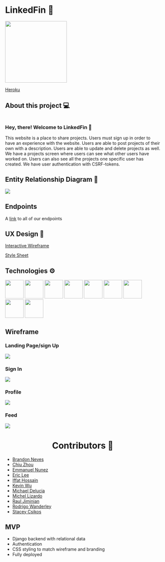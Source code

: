 
# LinkedFin 🐬

<a href="https://62703a71d6af6f0e6059ee6f--linkedfin.netlify.app/">
    <img width="200px" src="./images/Logo.png">
  </a>

[Heroku](https://git.heroku.com/linkyfin.git)

## About this project 💻<h1>
### Hey, there! Welcome to LinkedFin 👋</h3>
This website is a place to share projects. Users must sign up in order to have an experience with the website. Users are able to post projects of their own with a description. Users are able to update and delete projects as well. We have a projects screen where users can see what other users have worked on. Users can also see all the projects one specific user has created. We have user authentication with CSRF-tokens.



## Entity Relationship Diagram 📁
  <img src="./images/erdlinkfin.jpeg">



## Endpoints
A [link](https://github.com/Cosmic-Binturongs/linkedfin/wiki/API-Endpoints) to all of our endpoints
## UX Design 📃
[Interactive Wireframe](https://www.figma.com/file/g2vILOWXtLA8LL4xpOnG7x/Linkedfin?node-id=0%3A1)

[Style Sheet](https://www.figma.com/file/Yl85Rf3zgYZ704P0kpAFFo/Linkedfin-stylesheet?node-id=0%3A1)
    
 ## Technologies ⚙️
  <img src="https://raw.githubusercontent.com/devicons/devicon/1119b9f84c0290e0f0b38982099a2bd027a48bf1/icons/python/python-plain.svg" width="60" height="60">
   <img src="https://raw.githubusercontent.com/devicons/devicon/1119b9f84c0290e0f0b38982099a2bd027a48bf1/icons/javascript/javascript-original.svg" width="60" height="60">
   <img src="https://raw.githubusercontent.com/devicons/devicon/1119b9f84c0290e0f0b38982099a2bd027a48bf1/icons/react/react-original-wordmark.svg" width="60" height="60">
   <img src="https://raw.githubusercontent.com/devicons/devicon/1119b9f84c0290e0f0b38982099a2bd027a48bf1/icons/html5/html5-plain-wordmark.svg" width="60" height="60">
   <img src="https://raw.githubusercontent.com/devicons/devicon/1119b9f84c0290e0f0b38982099a2bd027a48bf1/icons/css3/css3-plain-wordmark.svg" width="60" height="60">
   <img src="https://raw.githubusercontent.com/devicons/devicon/1119b9f84c0290e0f0b38982099a2bd027a48bf1/icons/nodejs/nodejs-plain-wordmark.svg" width="60" height="60">
   <img src="https://raw.githubusercontent.com/devicons/devicon/1119b9f84c0290e0f0b38982099a2bd027a48bf1/icons/django/django-plain-wordmark.svg" width="60" height="60">
   <img src="https://raw.githubusercontent.com/devicons/devicon/1119b9f84c0290e0f0b38982099a2bd027a48bf1/icons/figma/figma-original.svg" width="60" height="60">
   <img src="https://raw.githubusercontent.com/devicons/devicon/1119b9f84c0290e0f0b38982099a2bd027a48bf1/icons/postgresql/postgresql-plain-wordmark.svg" width="60" height="60">

## Wireframe

  <h3>Landing Page/sign Up</h3>
  <img src="./wireframe/Sign-up-landing-page.png">
  <h3>Sign In</h3>
  <img src="./wireframe/sign-in.png">
  <h3>Profile</h3>
  <img src="./wireframe/profile-page.png">
  <h3>Feed</h3>
  <img src="./wireframe/feed.png">

<div id="contributors" align="center">
  <h1>Contributors 🤝</h1>
  <ul align="left">
    <a href="https://github.com/sevennq86"><li>Brandon Neves</li></a>
    <a href="https://github.com/chiumz9"><li>Chiu Zhou</li></a>
    <a href="https://github.com/MannyNR"><li>Emmanuel Nunez</li></a>
    <a href="https://github.com/ehlee95"><li>Eric Lee</li></a>
    <a href="https://github.com/Iffat77"><li>Iffat Hossain</li></a>
    <a href="https://github.com/KdoubleUs"><li>Kevin Wu</li></a>
    <a href="https://github.com/Mikey970"><li>Michael Delucia</li></a>
    <a href="https://github.com/Michel9510"><li>Michel Lizardo</li></a>
    <a href="https://github.com/RaulJiminian"><li>Raul Jiminian</li></a>
    <a href="https://github.com/Rodrigowb"><li>Rodrigo Wanderley</li></a>
    <a href="https://github.com/staceycsikos"><li>Stacey Csikos</li></a>
  </ul>
</div>

## MVP 
- Django backend with relational data 
- Authentication
- CSS styling to match wireframe and branding
- Fully deployed





